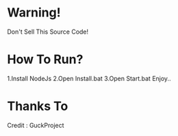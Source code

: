 # Warning!
Don't Sell This Source Code!
# How To Run?
1.Install NodeJs
2.Open Install.bat
3.Open Start.bat
Enjoy..
# Thanks To
Credit : GuckProject

